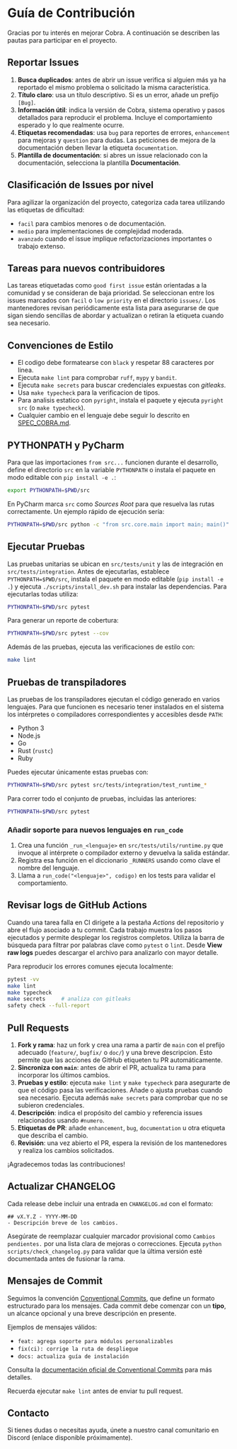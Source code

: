 # Guía de Contribución

Gracias por tu interés en mejorar Cobra. A continuación se describen las pautas para participar en el proyecto.

## Reportar Issues

1. **Busca duplicados**: antes de abrir un issue verifica si alguien más ya ha reportado el mismo problema o solicitado la misma característica.
2. **Título claro**: usa un título descriptivo. Si es un error, añade un prefijo `[Bug]`.
3. **Información útil**: indica la versión de Cobra, sistema operativo y pasos detallados para reproducir el problema. Incluye el comportamiento esperado y lo que realmente ocurre.
4. **Etiquetas recomendadas**: usa `bug` para reportes de errores, `enhancement` para mejoras y `question` para dudas. Las peticiones de mejora de la documentación deben llevar la etiqueta `documentation`.
5. **Plantilla de documentación**: si abres un issue relacionado con la documentación, selecciona la plantilla **Documentación**.

## Clasificación de Issues por nivel

Para agilizar la organización del proyecto, categoriza cada tarea utilizando las etiquetas de dificultad:

- `facil` para cambios menores o de documentación.
- `medio` para implementaciones de complejidad moderada.
- `avanzado` cuando el issue implique refactorizaciones importantes o trabajo extenso.

## Tareas para nuevos contribuidores

Las tareas etiquetadas como `good first issue` están orientadas a la comunidad y se consideran de baja prioridad. Se seleccionan entre los issues marcados con `facil` o `low priority` en el directorio `issues/`. Los mantenedores revisan periódicamente esta lista para asegurarse de que sigan siendo sencillas de abordar y actualizan o retiran la etiqueta cuando sea necesario.

## Convenciones de Estilo

- El codigo debe formatearse con `black` y respetar 88 caracteres por linea.
- Ejecuta `make lint` para comprobar `ruff`, `mypy` y `bandit`.
- Ejecuta `make secrets` para buscar credenciales expuestas con *gitleaks*.
- Usa `make typecheck` para la verificacion de tipos.
- Para analisis estatico con `pyright`, instala el paquete y ejecuta
  `pyright src` (o `make typecheck`).
- Cualquier cambio en el lenguaje debe seguir lo descrito en
  [SPEC_COBRA.md](docs/SPEC_COBRA.md).

## PYTHONPATH y PyCharm

Para que las importaciones `from src...` funcionen durante el desarrollo,
define el directorio `src` en la variable `PYTHONPATH` o instala el
paquete en modo editable con `pip install -e .`:

```bash
export PYTHONPATH=$PWD/src
```

En PyCharm marca `src` como *Sources Root* para que resuelva las rutas
correctamente. Un ejemplo rápido de ejecución sería:

```bash
PYTHONPATH=$PWD/src python -c "from src.core.main import main; main()"
```

## Ejecutar Pruebas

Las pruebas unitarias se ubican en `src/tests/unit` y las de integración en
`src/tests/integration`. Antes de ejecutarlas, establece `PYTHONPATH=$PWD/src`,
instala el paquete en modo editable (`pip install -e .`) y ejecuta
`./scripts/install_dev.sh` para instalar las dependencias. Para ejecutarlas
todas utiliza:

```bash
PYTHONPATH=$PWD/src pytest
```

Para generar un reporte de cobertura:

```bash
PYTHONPATH=$PWD/src pytest --cov
```

Además de las pruebas, ejecuta las verificaciones de estilo con:

```bash
make lint
```
## Pruebas de transpiladores

Las pruebas de los transpiladores ejecutan el código generado en varios lenguajes.
Para que funcionen es necesario tener instalados en el sistema los intérpretes o
compiladores correspondientes y accesibles desde `PATH`:

- Python 3
- Node.js
- Go
- Rust (`rustc`)
- Ruby

Puedes ejecutar únicamente estas pruebas con:

```bash
PYTHONPATH=$PWD/src pytest src/tests/integration/test_runtime_*
```

Para correr todo el conjunto de pruebas, incluidas las anteriores:

```bash
PYTHONPATH=$PWD/src pytest
```

### Añadir soporte para nuevos lenguajes en `run_code`

1. Crea una función `_run_<lenguaje>` en `src/tests/utils/runtime.py` que invoque
   al intérprete o compilador externo y devuelva la salida estándar.
2. Registra esa función en el diccionario `_RUNNERS` usando como clave el nombre
   del lenguaje.
3. Llama a `run_code("<lenguaje>", codigo)` en los tests para validar el
   comportamiento.

## Revisar logs de GitHub Actions

Cuando una tarea falla en CI dirígete a la pestaña *Actions* del repositorio y abre el flujo asociado a tu commit. Cada trabajo muestra los pasos ejecutados y permite desplegar los registros completos. Utiliza la barra de búsqueda para filtrar por palabras clave como `pytest` o `lint`. Desde **View raw logs** puedes descargar el archivo para analizarlo con mayor detalle.

Para reproducir los errores comunes ejecuta localmente:

```bash
pytest -vv
make lint
make typecheck
make secrets     # analiza con gitleaks
safety check --full-report
```


## Pull Requests

1. **Fork y rama**: haz un fork y crea una rama a partir de `main` con el prefijo adecuado (`feature/`, `bugfix/` o `doc/`) y una breve descripcion. Esto permite que las acciones de GitHub etiqueten tu PR automáticamente.
2. **Sincroniza con `main`**: antes de abrir el PR, actualiza tu rama para incorporar los últimos cambios.
3. **Pruebas y estilo**: ejecuta `make lint` y `make typecheck` para asegurarte de que el código pasa las verificaciones. Añade o ajusta pruebas cuando sea necesario. Ejecuta además `make secrets` para comprobar que no se subieron credenciales.
4. **Descripción**: indica el propósito del cambio y referencia issues relacionados usando `#numero`.
5. **Etiquetas de PR**: añade `enhancement`, `bug`, `documentation` u otra etiqueta que describa el cambio.
6. **Revisión**: una vez abierto el PR, espera la revisión de los mantenedores y realiza los cambios solicitados.

¡Agradecemos todas las contribuciones!

## Actualizar CHANGELOG

Cada release debe incluir una entrada en `CHANGELOG.md` con el formato:

```
## vX.Y.Z - YYYY-MM-DD
- Descripción breve de los cambios.
```

Asegúrate de reemplazar cualquier marcador provisional como `Cambios pendientes.`
por una lista clara de mejoras o correcciones. Ejecuta `python scripts/check_changelog.py`
para validar que la última versión esté documentada antes de fusionar la rama.

## Mensajes de Commit

Seguimos la convención [Conventional Commits](https://www.conventionalcommits.org/es/v1.0.0/), que define un formato estructurado para los mensajes. Cada commit debe comenzar con un **tipo**, un alcance opcional y una breve descripción en presente.

Ejemplos de mensajes válidos:

- `feat: agrega soporte para módulos personalizables`
- `fix(ci): corrige la ruta de despliegue`
- `docs: actualiza guía de instalación`

Consulta la [documentación oficial de Conventional Commits](https://www.conventionalcommits.org/es/v1.0.0/) para más detalles.

Recuerda ejecutar `make lint` antes de enviar tu pull request.

## Contacto

Si tienes dudas o necesitas ayuda, únete a nuestro canal comunitario en Discord (enlace disponible próximamente).
